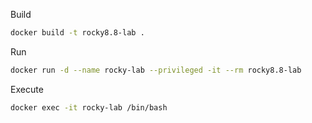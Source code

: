 Build
```bash
docker build -t rocky8.8-lab .
```

Run
```bash
docker run -d --name rocky-lab --privileged -it --rm rocky8.8-lab
```

Execute
```bash
docker exec -it rocky-lab /bin/bash
```